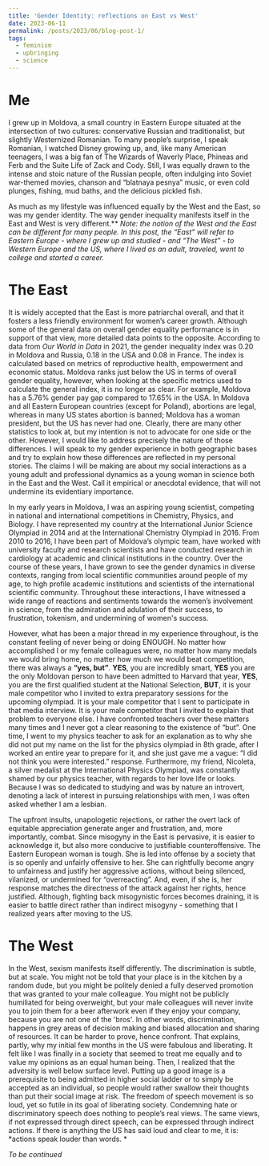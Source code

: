 ```yaml
---
title: 'Gender Identity: reflections on East vs West'
date: 2023-06-11
permalink: /posts/2023/06/blog-post-1/
tags:
  - feminism
  - upbringing
  - science
---
```


Me
======

I grew up in Moldova, a small country in Eastern Europe situated at the intersection of two cultures: conservative Russian and traditionalist, but slightly Westernized Romanian. To many people’s surprise, I speak Romanian, I watched Disney growing up, and, like many American teenagers, I was a big fan of The Wizards of Waverly Place, Phineas and Ferb and the Suite Life of Zack and Cody. Still, I was equally drawn to the intense and stoic nature of the Russian people, often indulging into Soviet war-themed movies, chanson and “blatnaya pesnya” music, or even cold plunges, fishing, mud baths, and the delicious pickled fish. 

As much as my lifestyle was influenced equally by the West and the East, so was my gender identity. The way gender inequality manifests itself in the East and West is very different.** *Note: the notion of the West and the East can be different for many people. In this post, the “East” will refer to Eastern Europe - where I grew up and studied - and  “The West” - to Western Europe and the US, where I lived as an adult, traveled, went to college and started a career.*

The East
======
It is widely accepted that the East is more patriarchal overall, and that it fosters a less friendly environment for women’s career growth. Although some of the general data on overall gender equality performance is in support of that view, more detailed data points to the opposite. According to data from *Our World in Data* in 2021, the gender inequality index was 0.20 in Moldova and Russia, 0.18 in the USA and 0.08 in France. The index is calculated based on metrics of reproductive health, empowerment and economic status. Moldova ranks just below the US in terms of overall gender equality, however, when looking at the specific metrics used to calculate the general index, it is no longer as clear. For example, Moldova has a 5.76% gender pay gap compared to 17.65% in the USA. In Moldova and all Eastern European countries (except for Poland), abortions are legal, whereas in many US states abortion is banned; Moldova has a woman president, but the US has never had one. Clearly, there are many other statistics to look at, but my intention is not to advocate for one side or the other. However, I would like to address precisely the nature of those differences. I will speak to my gender experience in both geographic bases and try to explain how these differences are reflected in my personal stories. The claims I will be making are about my social interactions as a young adult and professional dynamics as a young woman in science both in the East and the West. Call it empirical or anecdotal evidence, that will not undermine its evidentiary importance.  


In my early years in Moldova, I was an aspiring young scientist, competing in national and international competitions in Chemistry, Physics, and Biology. I have represented my country at the International Junior Science Olympiad in 2014 and at the International Chemistry Olympiad in 2016. From 2010 to 2016, I have been part of Moldova’s olympic team, have worked with university faculty and research scientists and have conducted research in cardiology at academic and clinical institutions in the country. Over the course of these years, I have grown to see the gender dynamics in diverse contexts, ranging from local scientific communities around people of my age, to high profile academic institutions and scientists of the international scientific community. Throughout these interactions, I have witnessed a wide range of reactions and sentiments towards the women’s involvement in science, from the admiration and adulation of their success, to frustration, tokenism, and undermining of women's success. 

However, what has been a major thread in my experience throughout, is the constant feeling of never being or doing ENOUGH. No matter how accomplished I or my female colleagues were, no matter how many medals we would bring home, no matter how much we would beat competition, there was always a **“yes, but”**. **YES**, you are incredibly smart, **YES** you are the only Moldovan person to have been admitted to Harvard that year, **YES**, you are the first qualified student at the National Selection, **BUT**, it is your male competitor who I invited to extra preparatory sessions for the upcoming olympiad. It is your male competitor that I sent to participate in that media interview. It is your male competitor that I invited to explain that problem to everyone else. I have confronted teachers over these matters many times and I never got a clear reasoning to the existence of “but”. One time, I went to my physics teacher to ask for an explanation as to why she did not put my name on the list for the physics olympiad in 8th grade, after I worked an entire year to prepare for it, and she just gave me a vague: “I did not think you were interested.” response.  Furthermore, my friend, Nicoleta, a silver medalist at the International Physics Olympiad, was constantly shamed by our physics teacher, with regards to her love life or looks. Because I was so dedicated to studying and was by nature an introvert, denoting a lack of interest in pursuing relationships with men, I was often asked whether I am a lesbian. 

The upfront insults, unapologetic rejections, or rather the overt lack of equitable appreciation generate anger and frustration, and, more importantly, combat.  Since misogyny in the East is pervasive, it is easier to acknowledge it, but also more conducive to justifiable counteroffensive. The Eastern European woman is tough. She is led into offense by a society that is so openly and unfairly offensive to her. She can rightfully become angry to unfairness and justify her aggressive actions, without being silenced, vilanized, or undermined for “overreacting”. And, even, if she is, her response matches the directness of the attack against her rights, hence justified. Although, fighting back misogynistic forces becomes draining, it is easier to battle direct rather than indirect misogyny - something that I realized years after moving to the US.

The West
======
In the West, sexism manifests itself differently. The discrimination is subtle, but at scale. You might not be told that your place is in the kitchen by a random dude, but you might be politely denied a fully deserved promotion that was granted to your male colleague. You might not be publicly humiliated for being overweight, but your male colleagues will never invite you to join them for a beer afterwork even if they enjoy your company, because you are not one of the 'bros'. In other words, discrimination, happens in grey areas of decision making and biased allocation and sharing of resources. It can be harder to prove, hence confront. That explains, partly, why my initial few months in the US were fabulous and liberating. It felt like I was finally in a society that seemed to treat me equally and to value my opinions as an equal human being. Then, I realized that the adversity is well below surface level. Putting up a good image is a prerequisite to being admitted in higher social ladder or to simply be accepted as an individual, so people would rather swallow their thoughts than put their social image at risk. The freedom of speech movement is so loud, yet so futile in its goal of liberating society. Condemning hate or discriminatory speech does nothing to people’s real views. The same views, if not expressed through direct speech, can be expressed through indirect actions. If there is anything the US has said loud and clear to me, it is: *actions speak louder than words. *


*To be continued*
